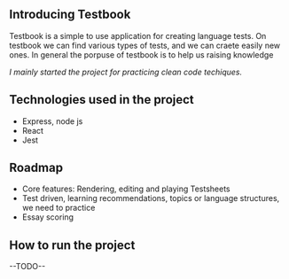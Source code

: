 ## Introducing Testbook

Testbook is a simple to use application for creating language tests. On testbook we can find various types of tests, and we can craete easily new ones. In general the porpuse of testbook is to help us raising knowledge

_I mainly started the project for practicing clean code techiques._

## Technologies used in the project

- Express, node js
- React
- Jest

## Roadmap

- Core features: Rendering, editing and playing Testsheets
- Test driven, learning recommendations, topics or language structures, we need to practice
- Essay scoring

## How to run the project

--TODO--
